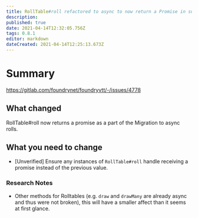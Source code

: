 ```yaml
---
title: RollTable#roll refactored to async to now return a Promise in support of asynchronous dice rolling infrastructure.
description: 
published: true
date: 2021-04-14T12:32:05.756Z
tags: 0.8.1
editor: markdown
dateCreated: 2021-04-14T12:25:13.673Z
---
```


# Summary
https://gitlab.com/foundrynet/foundryvtt/-/issues/4778

## What changed

RollTable#roll now returns a promise as a part of the Migration to async rolls.

## What you need to change

* [Unverified] Ensure any instances of `RollTable#roll` handle receiving a promise instead of the previous value.

### Research Notes

* Other methods for Rolltables (e.g. `draw` and `drawMany` are already async and thus were not broken), this will have a smaller affect than it seems at first glance.